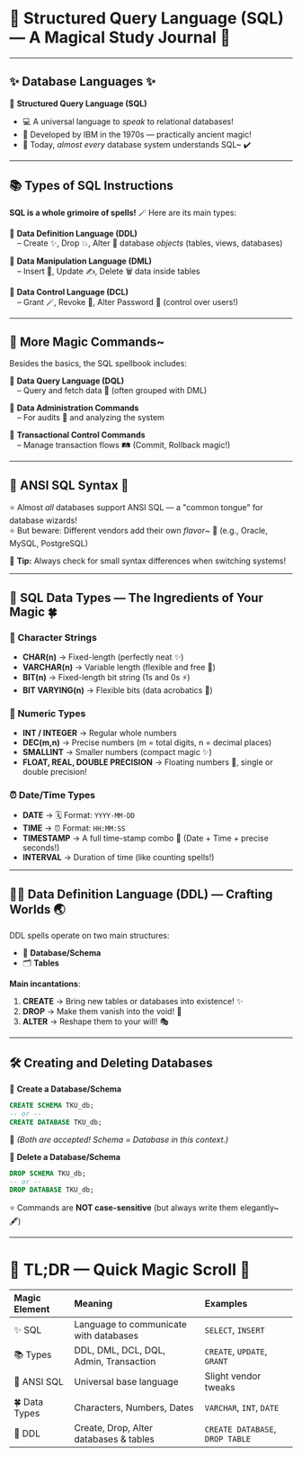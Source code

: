 # 🌟 Structured Query Language (SQL) — A Magical Study Journal 🌟

---

## ✨ Database Languages ✨

🔹 **Structured Query Language (SQL)**

- 💻 A universal language to _speak_ to relational databases!
- 🏰 Developed by IBM in the 1970s — practically ancient magic!
- 🎯 Today, _almost every_ database system understands SQL~ ✔️

---

## 📚 Types of SQL Instructions

**SQL is a whole grimoire of spells!** 🪄 Here are its main types:

🔸 **Data Definition Language (DDL)**  
 – Create ✨, Drop 💥, Alter 🔧 database _objects_ (tables, views, databases)

🔸 **Data Manipulation Language (DML)**  
 – Insert 🍰, Update ✍️, Delete 🗑️ data inside tables

🔸 **Data Control Language (DCL)**  
 – Grant 🪄, Revoke 🚫, Alter Password 🔐 (control over users!)

---

## 📖 More Magic Commands~

Besides the basics, the SQL spellbook includes:

🔹 **Data Query Language (DQL)**  
 – Query and fetch data 📜 (often grouped with DML)

🔹 **Data Administration Commands**  
 – For audits 🔎 and analyzing the system

🔹 **Transactional Control Commands**  
 – Manage transaction flows 🛤️ (Commit, Rollback magic!)

---

## 🌸 ANSI SQL Syntax 🌸

⭐ Almost _all_ databases support ANSI SQL — a "common tongue" for database wizards!  
⭐ But beware: Different vendors add their own _flavor_~ 🍰 (e.g., Oracle, MySQL, PostgreSQL)

🧹 **Tip:** Always check for small syntax differences when switching systems!

---

## 🎀 SQL Data Types — The Ingredients of Your Magic 🍀

### 📝 Character Strings

- **CHAR(n)** → Fixed-length (perfectly neat ✨)
- **VARCHAR(n)** → Variable length (flexible and free 🌸)
- **BIT(n)** → Fixed-length bit string (1s and 0s ⚡)
- **BIT VARYING(n)** → Flexible bits (data acrobatics 🤸)

### 🔢 Numeric Types

- **INT / INTEGER** → Regular whole numbers
- **DEC(m,n)** → Precise numbers (m = total digits, n = decimal places)
- **SMALLINT** → Smaller numbers (compact magic ✨)
- **FLOAT, REAL, DOUBLE PRECISION** → Floating numbers 🌊, single or double precision!

### ⏰ Date/Time Types

- **DATE** → 🗓️ Format: `YYYY-MM-DD`
- **TIME** → ⏰ Format: `HH:MM:SS`
- **TIMESTAMP** → A full time-stamp combo 🌟 (Date + Time + precise seconds!)
- **INTERVAL** → Duration of time (like counting spells!)

---

## 🧙‍♀️ Data Definition Language (DDL) — Crafting Worlds 🌏

DDL spells operate on two main structures:

- 🏰 **Database/Schema**
- 🗂️ **Tables**

**Main incantations**:

1. **CREATE** → Bring new tables or databases into existence! ✨
2. **DROP** → Make them vanish into the void! 💨
3. **ALTER** → Reshape them to your will! 🎭

---

## 🛠️ Creating and Deleting Databases

🔸 **Create a Database/Schema**

```sql
CREATE SCHEMA TKU_db;
-- or --
CREATE DATABASE TKU_db;
```

💬 _(Both are accepted! Schema = Database in this context.)_

🔸 **Delete a Database/Schema**

```sql
DROP SCHEMA TKU_db;
-- or --
DROP DATABASE TKU_db;
```

⭐ Commands are **NOT case-sensitive** (but always write them elegantly~ 🖋️)

---

# 📜 TL;DR — Quick Magic Scroll 🧚

| Magic Element | Meaning                                | Examples                        |
| :------------ | :------------------------------------- | :------------------------------ |
| ✨ SQL        | Language to communicate with databases | `SELECT`, `INSERT`              |
| 📚 Types      | DDL, DML, DCL, DQL, Admin, Transaction | `CREATE`, `UPDATE`, `GRANT`     |
| 🌟 ANSI SQL   | Universal base language                | Slight vendor tweaks            |
| 🍀 Data Types | Characters, Numbers, Dates             | `VARCHAR`, `INT`, `DATE`        |
| 🏰 DDL        | Create, Drop, Alter databases & tables | `CREATE DATABASE`, `DROP TABLE` |
